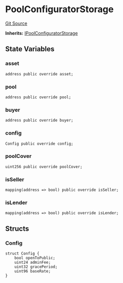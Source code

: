 # PoolConfiguratorStorage

[Git Source](https://github.com/bsostech/isle/blob/1b9b42ecc99464a07a9859078c2c7bc923a6500d/docs/contracts/reference)

**Inherits:**
[IPoolConfiguratorStorage](/docs/contracts/reference/interfaces/pool/IPoolConfiguratorStorage.md)

## State Variables

### asset

```solidity
address public override asset;
```

### pool

```solidity
address public override pool;
```

### buyer

```solidity
address public override buyer;
```

### config

```solidity
Config public override config;
```

### poolCover

```solidity
uint256 public override poolCover;
```

### isSeller

```solidity
mapping(address => bool) public override isSeller;
```

### isLender

```solidity
mapping(address => bool) public override isLender;
```

## Structs

### Config

```solidity
struct Config {
    bool openToPublic;
    uint24 adminFee;
    uint32 gracePeriod;
    uint96 baseRate;
}
```

